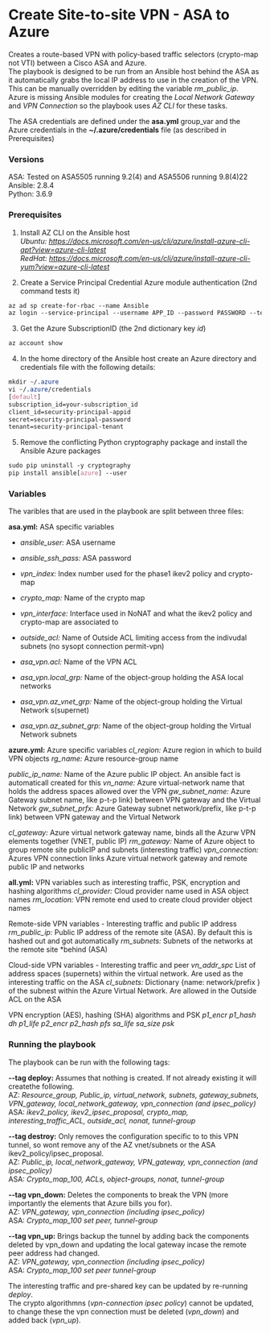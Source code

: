 # Create Site-to-site VPN - ASA to Azure

Creates a route-based VPN with policy-based traffic selectors (crypto-map not VTI) between a Cisco ASA and Azure.\
The playbook is designed to be run from an Ansible host behind the ASA as it automatically grabs the local IP address to use in the creation of the VPN. This can be manually overridden by editing the variable *rm_public_ip*.\
Azure is missing Ansible modules for creating the *Local Network Gateway* and *VPN Connection* so the playbook uses *AZ CLI* for these tasks.

The ASA credentials are defined under the **asa.yml** group_var and the Azure credentials in the **~/.azure/credentials** file (as described in Prerequisites)

### Versions
ASA: Tested on ASA5505 running 9.2(4) and ASA5506 running 9.8(4)22\
Ansible: 2.8.4\
Python: 3.6.9

### Prerequisites
1. Install AZ CLI on the Ansible host\
*Ubuntu: https://docs.microsoft.com/en-us/cli/azure/install-azure-cli-apt?view=azure-cli-latest* \
*RedHat: https://docs.microsoft.com/en-us/cli/azure/install-azure-cli-yum?view=azure-cli-latest*

2. Create a Service Principal Credential Azure module authentication (2nd command tests it)
```css
az ad sp create-for-rbac --name Ansible
az login --service-principal --username APP_ID --password PASSWORD --tenant TENANT_ID
```

3. Get the Azure SubscriptionID (the 2nd dictionary key *id*)
```css
az account show
```

4. In the home directory of the Ansible host create an Azure directory and credentials file with the following details:
```css
mkdir ~/.azure
vi ~/.azure/credentials
[default]
subscription_id=your-subscription_id
client_id=security-principal-appid
secret=security-principal-password
tenant=security-principal-tenant
```

5. Remove the conflicting Python cryptography package and install the Ansible Azure packages
```css
sudo pip uninstall -y cryptography
pip install ansible[azure] --user
```

### Variables
The varibles that are used in the playbook are split between three files:

**asa.yml:** ASA specific variables
- *ansible_user:* ASA username
- *ansible_ssh_pass:* ASA password

- *vpn_index:* Index number used for the phase1 ikev2 policy and crypto-map
- *crypto_map:* Name of the crypto map
- *vpn_interface:* Interface used in NoNAT and what the ikev2 policy and crypto-map are associated to
- *outside_acl:* Name of Outside ACL limiting access from the indivudal subnets (no sysopt connection permit-vpn)
- *asa_vpn.acl:* Name of the VPN ACL
- *asa_vpn.local_grp:* Name of the object-group holding the ASA local networks
- *asa_vpn.az_vnet_grp:* Name of the object-group holding the Virtual Network s(supernet)
- *asa_vpn.az_subnet_grp:* Name of the object-group holding the Virtual Network subnets

**azure.yml:** Azure specific variables
*cl_region:*  Azure region in which to build VPN objects
*rg_name:* Azure resource-group name

*public_ip_name:* Name of the Azure public IP object. An ansible fact is automaticall created for this
*vn_name:* Azure virtual-network name that holds the address spaces allowed over the VPN
*gw_subnet_name:* Azure Gateway subnet name, like p-t-p link) between VPN gateway and the Virtual Network
*gw_subnet_prfx:* Azure Gateway subnet network/prefix, like p-t-p link) between VPN gateway and the Virtual Network

*cl_gateway:* Azure virtual network gateway name, binds all the Azurw VPN elements together (VNET, public IP)
*rm_gateway:* Name of Azure object to group remote site publicIP and subnets (interesting traffic)
*vpn_connection:* Azures VPN connection links Azure virtual network gateway and remote public IP and networks

**all.yml:** VPN variables such as interesting traffic, PSK, encryption and hashing algorithms
*cl_provider:* Cloud provider name used in ASA object names
*rm_location:* VPN remote end used to create cloud provider object names

Remote-side VPN variables - Interesting traffic and public IP address
*rm_public_ip:* Public IP address of the remote site (ASA). By default this is hashed out and got automatically
*rm_subnets:* Subnets of the networks at the remote site *behind (ASA)

Cloud-side VPN variables - Interesting traffic and peer
*vn_addr_spc* List of address spaces (supernets) within the virtual network. Are used as the interesting traffic on the ASA
*cl_subnets:* Dictionary {name: network/prefix } of the subnest within the Azure Virtual Network. Are allowed in the Outside ACL on the ASA

VPN encryption (AES), hashing (SHA) algorithms and PSK
*p1_encr*
*p1_hash*
*dh*
*p1_life*
*p2_encr*
*p2_hash*
*pfs*
*sa_life*
*sa_size*
*psk*

### Running the playbook ###
The playbook can be run with the following tags:

**--tag deploy:** Assumes that nothing is created. If not already existing it will createthe following.\
AZ: *Resource_group, Public_ip, virtual_network, subnets, gateway_subnets, VPN_gateway, local_network_gateway, vpn_connection (and ipsec_policy)*\
ASA: *ikev2_policy, ikev2_ipsec_proposal, crypto_map, interesting_traffic_ACL, outside_acl, nonat, tunnel-group*

**--tag destroy:** Only removes the configuration specific to to this VPN tunnel, so wont remove any of the AZ vnet/subnets or the ASA ikev2_policy/ipsec_proposal.\
AZ: *Public_ip, local_network_gateway, VPN_gateway, vpn_connection (and ipsec_policy)*\
ASA: *Crypto_map_100, ACLs, object-groups, nonat, tunnel-group*

**--tag vpn_down:**	Deletes the components to break the VPN (more importantly the elements that Azure bills you for).\
AZ: *VPN_gateway, vpn_connection (including ipsec_policy)*\
ASA: *Crypto_map_100 set peer, tunnel-group*

**--tag vpn_up:** Brings backup the tunnel by adding back the components deleted by vpn_down and updating the local gateway incase the remote peer address had changed.\
AZ: *VPN_gateway, vpn_connection (including ipsec_policy)*\
ASA: *Crypto_map_100 set peer tunnel-group*

The interesting traffic and pre-shared key can be updated by re-running *deploy*.\
The crypto algorithmns (*vpn-connection ipsec policy*) cannot be updated, to change these the vpn connection must be deleted (*vpn_down*) and added back (*vpn_up*).

